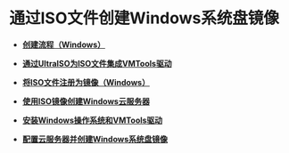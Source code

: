 # 通过ISO文件创建Windows系统盘镜像<a name="ZH-CN_TOPIC_0146328750"></a>

-   **[创建流程（Windows）](创建流程（Windows）.md)**  

-   **[通过UltraISO为ISO文件集成VMTools驱动](通过UltraISO为ISO文件集成VMTools驱动.md)**  

-   **[将ISO文件注册为镜像（Windows）](将ISO文件注册为镜像（Windows）.md)**  

-   **[使用ISO镜像创建Windows云服务器](使用ISO镜像创建Windows云服务器.md)**  

-   **[安装Windows操作系统和VMTools驱动](安装Windows操作系统和VMTools驱动.md)**  

-   **[配置云服务器并创建Windows系统盘镜像](配置云服务器并创建Windows系统盘镜像.md)**  


